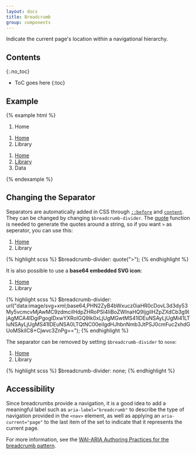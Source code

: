 ```yaml
---
layout: docs
title: Breadcrumb
group: components
---
```


Indicate the current page's location within a navigational hierarchy.

## Contents
{:.no_toc}

* ToC goes here
{:toc}

## Example

{% example html %}
<nav aria-label="breadcrumb" role="navigation">
  <ol class="breadcrumb">
    <li class="breadcrumb-item active" aria-current="page">Home</li>
  </ol>
</nav>

<nav aria-label="breadcrumb" role="navigation">
  <ol class="breadcrumb">
    <li class="breadcrumb-item"><a href="#">Home</a></li>
    <li class="breadcrumb-item active" aria-current="page">Library</li>
  </ol>
</nav>

<nav aria-label="breadcrumb" role="navigation">
  <ol class="breadcrumb">
    <li class="breadcrumb-item"><a href="#">Home</a></li>
    <li class="breadcrumb-item"><a href="#">Library</a></li>
    <li class="breadcrumb-item active" aria-current="page">Data</li>
  </ol>
</nav>
{% endexample %}

## Changing the Separator

Separators are automatically added in CSS through [`::before`](https://developer.mozilla.org/en-US/docs/Web/CSS/::before) and [`content`](https://developer.mozilla.org/en-US/docs/Web/CSS/content). They can be changed by changing `$breadcrumb-divider`. The [quote](http://sass-lang.com/documentation/Sass/Script/Functions.html#quote-instance_method) function is needed to generate the quotes around a string, so if you want `>` as seperator, you can use this:

<div class="cf-example">
    <nav aria-label="breadcrumb" role="navigation">
        <ol class="breadcrumb breadcrumb-chevron">
            <li class="breadcrumb-item"><a href="#">Home</a></li>
            <li class="breadcrumb-item active" aria-current="page">Library</li>
        </ol>
    </nav>
</div>
{% highlight scss %}
$breadcrumb-divider: quote(">");
{% endhighlight %}

It is also possible to use a **base64 embedded SVG icon**:

<div class="cf-example">
    <nav aria-label="breadcrumb" role="navigation">
        <ol class="breadcrumb breadcrumb-icon">
            <li class="breadcrumb-item"><a href="#">Home</a></li>
            <li class="breadcrumb-item active" aria-current="page">Library</li>
        </ol>
    </nav>
</div>
{% highlight scss %}
$breadcrumb-divider: url("data:image/svg+xml;base64,PHN2ZyB4bWxucz0iaHR0cDovL3d3dy53My5vcmcvMjAwMC9zdmciIHdpZHRoPSI4IiBoZWlnaHQ9IjgiIHZpZXdCb3g9IjAgMCA4IDgiPgogIDxwYXRoIGQ9Ik0xLjUgMGwtMS41IDEuNSAyLjUgMi41LTIuNSAyLjUgMS41IDEuNSA0LTQtNC00eiIgdHJhbnNmb3JtPSJ0cmFuc2xhdGUoMSkiIC8+Cjwvc3ZnPg==");
{% endhighlight %}

The separator can be removed by setting `$breadcrumb-divider` to `none`:

<div class="cf-example">
    <nav aria-label="breadcrumb" role="navigation">
        <ol class="breadcrumb breadcrumb-none">
            <li class="breadcrumb-item"><a href="#">Home</a></li>
            <li class="breadcrumb-item active" aria-current="page">Library</li>
        </ol>
    </nav>
</div>
{% highlight scss %}
$breadcrumb-divider: none;
{% endhighlight %}

## Accessibility

Since breadcrumbs provide a navigation, it is a good idea to add a meaningful label such as `aria-label="breadcrumb"` to describe the type of navigation provided in the `<nav>` element, as well as applying an `aria-current="page"` to the last item of the set to indicate that it represents the current page.

For more information, see the [WAI-ARIA Authoring Practices for the breadcrumb pattern](https://www.w3.org/TR/wai-aria-practices/#breadcrumb).
